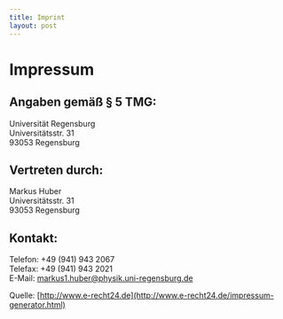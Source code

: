 ```yaml
---
title: Imprint
layout: post
---
```


# Impressum

## Angaben gemäß § 5 TMG:

Universität Regensburg  
Universitätsstr. 31  
93053 Regensburg

## Vertreten durch:

Markus Huber  
Universitätsstr. 31  
93053 Regensburg

## Kontakt:

Telefon: +49 (941) 943 2067  
Telefax: +49 (941) 943 2021  
E-Mail:  markus1.huber@physik.uni-regensburg.de

Quelle: [http://www.e-recht24.de](http://www.e-recht24.de/impressum-generator.html)